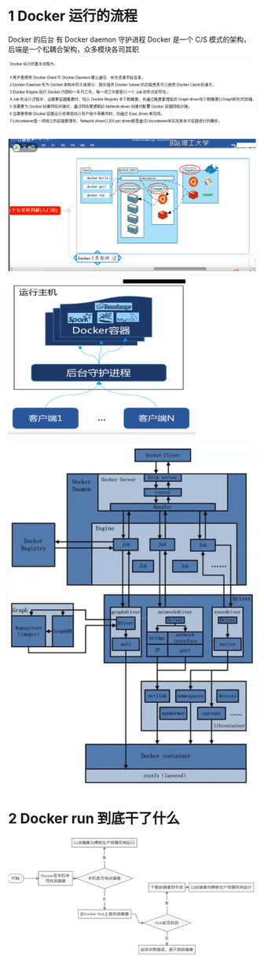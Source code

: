
# 1 Docker 运行的流程

Docker 的后台 有 Docker daemon 守护进程 
Docker 是一个 C/S 模式的架构，后端是一个松耦合架构，众多模块各司其职

![](image/Pasted%20image%2020240207160432.png)


![](image/Pasted%20image%2020240207160334.png)


![](image/Pasted%20image%2020240207160544.png)


![](image/Pasted%20image%2020240207160518.png)



# 2 Docker run 到底干了什么
![](image/Pasted%20image%2020240207162602.png)

